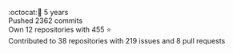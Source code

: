 :octocat::birthday: 5 years  
Pushed 2362 commits  
Own 12 repositories with 455 :star:  
Contributed to 38 repositories with 219 issues and 8 pull requests
